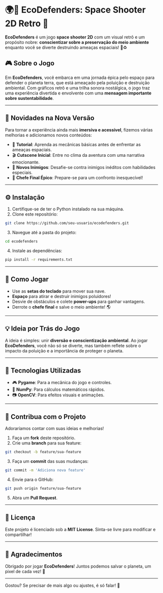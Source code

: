 
# 🌍🚀 EcoDefenders: Space Shooter 2D Retro 🌌  

**EcoDefenders** é um jogo **space shooter 2D** com um visual retrô e um propósito nobre: **conscientizar sobre a preservação do meio ambiente** enquanto você se diverte destruindo ameaças espaciais! 🌿♻️  


## 🎮 Sobre o Jogo  
Em **EcoDefenders**, você embarca em uma jornada épica pelo espaço para defender o planeta terra, que está ameaçado pela poluição e destruição ambiental. Com gráficos retrô e uma trilha sonora nostálgica, o jogo traz uma experiência divertida e envolvente com uma **mensagem importante sobre sustentabilidade**.  

---

## 🚀 Novidades na Nova Versão  
Para tornar a experiência ainda mais **imersiva e acessível**, fizemos várias melhorias e adicionamos novos conteúdos:  
- 📝 **Tutorial**: Aprenda as mecânicas básicas antes de enfrentar as ameaças espaciais.  
- 🎬 **Cutscene Inicial**: Entre no clima da aventura com uma narrativa emocionante.  
- 👾 **Novos Inimigos**: Desafie-se contra inimigos inéditos com habilidades especiais.  
- 👹 **Chefe Final Épico**: Prepare-se para um confronto inesquecível!  

---

## ⚙️ Instalação  
1. Certifique-se de ter o Python instalado na sua máquina.  
2. Clone este repositório:  
```bash
git clone https://github.com/seu-usuario/ecodefenders.git
```
3. Navegue até a pasta do projeto:  
```bash
cd ecodefenders
```
4. Instale as dependências:  
```bash
pip install -r requirements.txt
```

---

## 🎲 Como Jogar  
- Use as **setas do teclado** para mover sua nave.  
- **Espaço** para atirar e destruir inimigos poluidores!  
- Desvie de obstáculos e colete **power-ups** para ganhar vantagens.  
- Derrote o **chefe final** e salve o meio ambiente! 🌎  

---

## 💡 Ideia por Trás do Jogo  
A ideia é simples: unir **diversão e conscientização ambiental**. Ao jogar **EcoDefenders**, você não só se diverte, mas também reflete sobre o impacto da poluição e a importância de proteger o planeta.  

---

## 🔧 Tecnologias Utilizadas  
- 🎮 **Pygame**: Para a mecânica do jogo e controles.  
- 🔢 **NumPy**: Para cálculos matemáticos rápidos.  
- 📷 **OpenCV**: Para efeitos visuais e animações.  

---

## 🤝 Contribua com o Projeto  
Adoraríamos contar com suas ideias e melhorias!  
1. Faça um **fork** deste repositório.  
2. Crie uma **branch** para sua feature:  
```bash
git checkout -b feature/sua-feature
```
3. Faça um **commit** das suas mudanças:  
```bash
git commit -m 'Adiciona nova feature'
```
4. Envie para o GitHub:  
```bash
git push origin feature/sua-feature
```
5. Abra um **Pull Request**.  

---

## 📜 Licença  
Este projeto é licenciado sob a **MIT License**. Sinta-se livre para modificar e compartilhar!  

---

## 💬 Agradecimentos  
Obrigado por jogar **EcoDefenders**! Juntos podemos salvar o planeta, um pixel de cada vez! 🌟  

---

Gostou? Se precisar de mais algo ou ajustes, é só falar! 🚀
